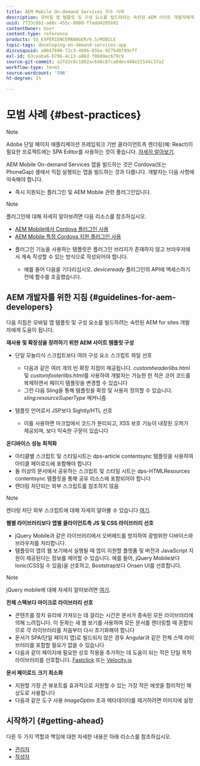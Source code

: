 ```yaml
---
title: AEM Mobile On-demand Services 우수 사례
description: 모바일 앱 템플릿 및 구성 요소를 빌드하려는 숙련된 AEM 사이트 개발자에게 도움이 되는 모범 사례 및 지침에 대해 알아봅니다.
uuid: 7733c8b1-a88c-455c-8080-f7add4205b92
contentOwner: User
content-type: reference
products: SG_EXPERIENCEMANAGER/6.5/MOBILE
topic-tags: developing-on-demand-services-app
discoiquuid: a0647696-72c3-409b-85ba-9275d8f99cff
exl-id: 63ceaba6-b796-4c13-a86d-f0609ec679c9
source-git-commit: a2fd3c0c1892ac648c87ca0dec440e22144c37a2
workflow-type: tm+mt
source-wordcount: '596'
ht-degree: 1%

---
```


# 모범 사례 {#best-practices}

>[!NOTE]
>
>Adobe 단일 페이지 애플리케이션 프레임워크 기반 클라이언트측 렌더링(예: React)이 필요한 프로젝트에는 SPA Editor를 사용하는 것이 좋습니다. [자세히 알아보기](/help/sites-developing/spa-overview.md).

AEM Mobile On-demand Services 앱을 빌드하는 것은 Cordova(또는 PhoneGap) 셸에서 직접 실행되는 앱을 빌드하는 것과 다릅니다. 개발자는 다음 사항에 익숙해야 합니다.

* 즉시 지원되는 플러그인 및 AEM Mobile 관련 플러그인입니다.

>[!NOTE]
>
>플러그인에 대해 자세히 알아보려면 다음 리소스를 참조하십시오.
>
>* [AEM Mobile에서 Cordova 플러그인 사용](https://helpx.adobe.com/digital-publishing-solution/help/cordova-api.html)
>* [AEM Mobile 특정 Cordova 지원 플러그인 사용](https://helpx.adobe.com/digital-publishing-solution/help/app-runtime-api.html)
>


* 플러그인 기능을 사용하는 템플릿은 플러그인 브리지가 존재하지 않고 브라우저에서 계속 작성할 수 있는 방식으로 작성되어야 합니다.

   * 예를 들어 다음을 기다리십시오. *deviceready* 플러그인의 API에 액세스하기 전에 함수를 호출했습니다.

## AEM 개발자를 위한 지침 {#guidelines-for-aem-developers}

다음 지침은 모바일 앱 템플릿 및 구성 요소를 빌드하려는 숙련된 AEM for sites 개발자에게 도움이 됩니다.

**재사용 및 확장성을 장려하기 위한 AEM 사이트 템플릿 구성**

* 단일 모놀리식 스크립트보다 여러 구성 요소 스크립트 파일 선호

   * 다음과 같은 여러 개의 빈 확장 지점이 제공됩니다. *customheaderlibs.html* 및 *customfooterlibs.html*&#x200B;를 사용하여 개발자는 가능한 한 적은 코어 코드를 복제하면서 페이지 템플릿을 변경할 수 있습니다
   * 그런 다음 Sling을 통해 템플릿을 확장 및 사용자 정의할 수 있습니다. *sling:resourceSuperType* 메커니즘

* 템플릿 언어로서 JSP보다 Sightly/HTL 선호

   * 이를 사용하면 마크업에서 코드가 분리되고, XSS 보호 기능이 내장된 오퍼가 제공되며, 보다 익숙한 구문이 있습니다

**온디바이스 성능 최적화**

* 아티클별 스크립트 및 스타일시트는 dps-article contentsync 템플릿을 사용하여 아티클 페이로드에 포함해야 합니다
* 둘 이상의 문서에서 공유하는 스크립트 및 스타일 시트는 dps-HTMLResources contentsync 템플릿을 통해 공유 리소스에 포함되어야 합니다
* 렌더링 차단되는 외부 스크립트를 참조하지 않음

>[!NOTE]
>
>렌더링 차단 외부 스크립트에 대해 자세히 알아볼 수 있습니다 [여기](https://developers.google.com/speed/docs/insights/BlockingJS).

**웹별 라이브러리보다 앱별 클라이언트측 JS 및 CSS 라이브러리 선호**

* jQuery Mobile과 같은 라이브러리에서 오버헤드를 방지하여 광범위한 디바이스와 브라우저를 처리합니다.
* 템플릿이 앱의 웹 보기에서 실행될 때 앱이 지원할 플랫폼 및 버전과 JavaScript 지원이 제공된다는 정보를 제어할 수 있습니다. 예를 들어, jQuery Mobile보다 Ionic(CSS일 수 있음)을 선호하고, Bootstrap보다 Onsen UI를 선호합니다.

>[!NOTE]
>
>jQuery mobile에 대해 자세히 알아보려면 [여기](https://jquerymobile.com/browser-support/1.4/).

**전체 스택보다 마이크로 라이브러리 선호**

* 콘텐츠를 장치 유리에 가져오는 데 걸리는 시간은 문서가 종속된 모든 라이브러리에 의해 느려집니다. 이 둔화는 새 웹 보기를 사용하여 모든 문서를 렌더링할 때 혼합되므로 각 라이브러리를 처음부터 다시 초기화해야 합니다
* 문서가 SPA(단일 페이지 앱)로 빌드되지 않은 경우 Angular과 같은 전체 스택 라이브러리를 포함할 필요가 없을 수 있습니다
* 다음과 같이 페이지에 필요한 상호 작용을 추가하는 데 도움이 되는 작은 단일 목적 라이브러리를 선호합니다. [Fastclick](https://github.com/ftlabs/fastclick) 또는 [Velocity.js](https://velocityjs.org)

**문서 페이로드 크기 최소화**

* 지원할 가장 큰 뷰포트를 효과적으로 지원할 수 있는 가장 작은 에셋을 합리적인 해상도로 사용합니다
* 다음과 같은 도구 사용 *ImageOptim* 초과 메타데이터를 제거하려면 이미지에 설정

## 시작하기 {#getting-ahead}

다른 두 가지 역할과 책임에 대한 자세한 내용은 아래 리소스를 참조하십시오.

* [관리자](/help/mobile/aem-mobile.md)
* [작성자](/help/mobile/aem-mobile-on-demand.md)
